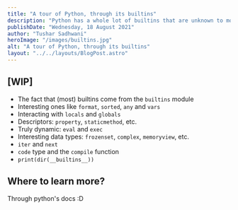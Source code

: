 ```yaml
---
title: "A tour of Python, through its builtins"
description: "Python has a whole lot of builtins that are unknown to most people. This guide aims to introduce you to everything that Python has to offer, through its seemingly obscute builtins."
publishDate: "Wednesday, 18 August 2021"
author: "Tushar Sadhwani"
heroImage: "/images/builtins.jpg"
alt: "A tour of Python, through its builtins"
layout: "../../layouts/BlogPost.astro"
---
```


## \[WIP\]

- The fact that (most) builtins come from the `builtins` module
- Interesting ones like `format`, `sorted`, `any` and `vars`
- Interacting with `locals` and `globals`
- Descriptors: `property`, `staticmethod`, etc.
- Truly dynamic: `eval` and `exec`
- Interesting data types: `frozenset`, `complex`, `memoryview`, etc.
- `iter` and `next`
- `code` type and the `compile` function
- `print(dir(__builtins__))`

## Where to learn more?

Through python's docs :D
